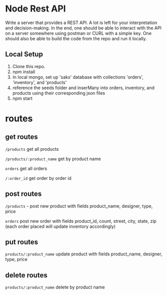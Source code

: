 # Node Rest API

Write a server that provides a REST API. A lot is left for your interpretation and decision-making. In the end, one should be able to interact with the API on a server somewhere using postman or CURL with a simple key. One should also be able to build the code from the repo and run it locally.

## Local Setup

1. Clone this repo.
2. npm install
3. In local mongo, set up 'saks' database with collections 'orders', 'inventory', and 'products'
4. reference the seeds folder and inserMany into orders, inventory, and products using their corresponding json files
5. npm start

# routes

## get routes

`/products` get all products

`/products/:product_name` get by product name

`orders` get all orders

`/:order_id` get order by order id

## post routes

`/products` - post new product with fields product_name, designer, type, price

`orders` post new order with fields product_id, count, street, city, state, zip (each order placed will update inventory accordingly)

## put routes

`products/:product_name` update product with fields product_name, designer, type, price

## delete routes

`products/:product_name` delete by product name
